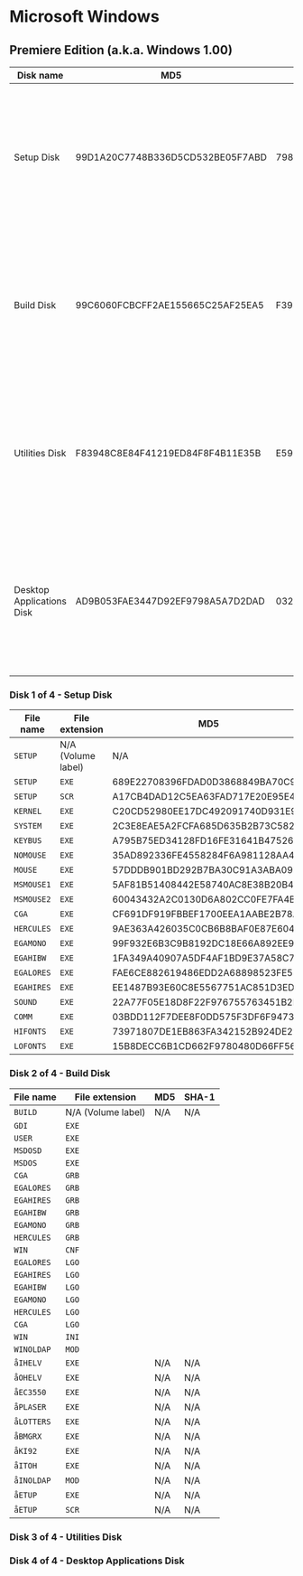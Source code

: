 # Microsoft Windows

## Premiere Edition (a.k.a. Windows 1.00)

| Disk name | MD5 | SHA-1 | Picture |
| - | - | - | - |
| Setup Disk | 99D1A20C7748B336D5CD532BE05F7ABD | 798BD4B246FB0DD473B9F30D3398E128F10B799C | <img src="http://www.betaarchive.com/imageupload/2014-12/1418929709.th.5726.jpg" style="height:256px;"> |
| Build Disk | 99C6060FCBCFF2AE155665C25AF25EA5 | F392DAE5C6329D103BA837A9098F1C5FADF6797D | <img src="http://www.betaarchive.com/imageupload/2014-12/1418929733.th.748.jpg" style="height:256px;"> |
| Utilities Disk | F83948C8E84F41219ED84F8F4B11E35B | E59B26FD276FAB079BF845E5D704827CC54FFE50 | <img src="http://www.betaarchive.com/imageupload/2014-12/1418929806.th.89368.jpg" style="height:256px;"> |
| Desktop Applications Disk | AD9B053FAE3447D92EF9798A5A7D2DAD | 0322A886820C133438BCC7D0C7DF80E5BDDA8F82 | <img src="http://www.betaarchive.com/imageupload/2014-12/1418929829.th.55195.jpg" style="height:256px;"> |

### Disk 1 of 4 - Setup Disk

| File name | File extension | MD5 | SHA-1 |
| - | - | - | - |
| `SETUP   ` | N/A (Volume label) | N/A | N/A |
| `SETUP   ` | `EXE` | 689E22708396FDAD0D3868849BA70C92 | FA0828F7FE3123D93BC32AB3778033586B9A8DED |
| `SETUP   ` | `SCR` | A17CB4DAD12C5EA63FAD717E20E95E4A | DE4A73FBB24C04C3CF85D4DB00EE744BA096F823 |
| `KERNEL  ` | `EXE` | C20CD52980EE17DC492091740D931E97 | 48389BDDE0DAA1A2D1D13FAC6A94899A81269582 |
| `SYSTEM  ` | `EXE` | 2C3E8EAE5A2FCFA685D635B2B73C5820 | DA9D796235984699FFB1E6B166FB1D47BA97B308 |
| `KEYBUS  ` | `EXE` | A795B75ED34128FD16FE31641B475263 | 2D3F2B532AA5F6F63ADA5C20663CF62F44CF35EF |
| `NOMOUSE ` | `EXE` | 35AD892336FE4558284F6A981128AA4A | 0FBC1F5C74BDC6296D13E0655B6F7B34AAC22419 |
| `MOUSE   ` | `EXE` | 57DDDB901BD292B7BA30C91A3ABA09BA | EF4DEE5A0ED53512E693540DEAE06D5DFA0EC635 |
| `MSMOUSE1` | `EXE` | 5AF81B51408442E58740AC8E38B20B44 | F0D2295145B16E8E2BE498DC6B094F3EA3474355 |
| `MSMOUSE2` | `EXE` | 60043432A2C0130D6A802CC0FE7FA4B9 | 4E5A75DF0F05B30575CB45BB263EB45D6E5BF9CD |
| `CGA     ` | `EXE` | CF691DF919FBBEF1700EEA1AABE2B78A | D396E478EEBF6D77DA6F8B16064C290E12EABDED |
| `HERCULES` | `EXE` | 9AE363A426035C0CB6B8BAF0E87E6042 | 46CC9B3ED0A0D95A97F5742C453A84D3B87AD77E |
| `EGAMONO ` | `EXE` | 99F932E6B3C9B8192DC18E66A892EE9E | 6AA0D088B92F601DC67B11E5E38F2A0231365B53 |
| `EGAHIBW ` | `EXE` | 1FA349A40907A5DF4AF1BD9E37A58C79 | 9A5FD136B34F2B274362E69DE05324A3E2B5ECC6 |
| `EGALORES` | `EXE` | FAE6CE882619486EDD2A68898523FE5B | E281639F6ADE719D93D6AA052E19A8A704F4B695 |
| `EGAHIRES` | `EXE` | EE1487B93E60C8E5567751AC851D3ED2 | 9E7C327608D4E88A52FA89DFEFC74A6AB72E1CF8 |
| `SOUND   ` | `EXE` | 22A77F05E18D8F22F976755763451B2F | B25EAF4A6682361E483381FE70D04F6757FA9E9A |
| `COMM    ` | `EXE` | 03BDD112F7DEE8F0DD575F3DF6F9473D | 5F355DAA41EB601941741AAB4C0200AFD86797FB |
| `HIFONTS ` | `EXE` | 73971807DE1EB863FA342152B924DE21 | 36980F734D9E5E194380BBC0F74CB1506FDC3BFA |
| `LOFONTS ` | `EXE` | 15B8DECC6B1CD662F9780480D66FF568 | 6730F047D42A379FE02F4ADFAD3815252C52E6CB |

### Disk 2 of 4 - Build Disk

| File name | File extension | MD5 | SHA-1 |
| - | - | - | - |
| `BUILD   ` | N/A (Volume label) | N/A | N/A |
| `GDI     ` | `EXE` | | |
| `USER    ` | `EXE` | | |
| `MSDOSD  ` | `EXE` | | |
| `MSDOS   ` | `EXE` | | |
| `CGA     ` | `GRB` | | |
| `EGALORES` | `GRB` | | |
| `EGAHIRES` | `GRB` | | |
| `EGAHIBW ` | `GRB` | | |
| `EGAMONO ` | `GRB` | | |
| `HERCULES` | `GRB` | | |
| `WIN     ` | `CNF` | | |
| `EGALORES` | `LGO` | | |
| `EGAHIRES` | `LGO` | | |
| `EGAHIBW ` | `LGO` | | |
| `EGAMONO ` | `LGO` | | |
| `HERCULES` | `LGO` | | |
| `CGA     ` | `LGO` | | |
| `WIN     ` | `INI` | | |
| `WINOLDAP` | `MOD` | | |
| `åIHELV  ` | `EXE` | N/A | N/A |
| `åOHELV  ` | `EXE` | N/A | N/A |
| `åEC3550 ` | `EXE` | N/A | N/A |
| `åPLASER ` | `EXE` | N/A | N/A |
| `åLOTTERS` | `EXE` | N/A | N/A |
| `åBMGRX  ` | `EXE` | N/A | N/A |
| `åKI92   ` | `EXE` | N/A | N/A |
| `åITOH   ` | `EXE` | N/A | N/A |
| `åINOLDAP` | `MOD` | N/A | N/A |
| `åETUP   ` | `EXE` | N/A | N/A |
| `åETUP   ` | `SCR` | N/A | N/A |

### Disk 3 of 4 - Utilities Disk

### Disk 4 of 4 - Desktop Applications Disk
